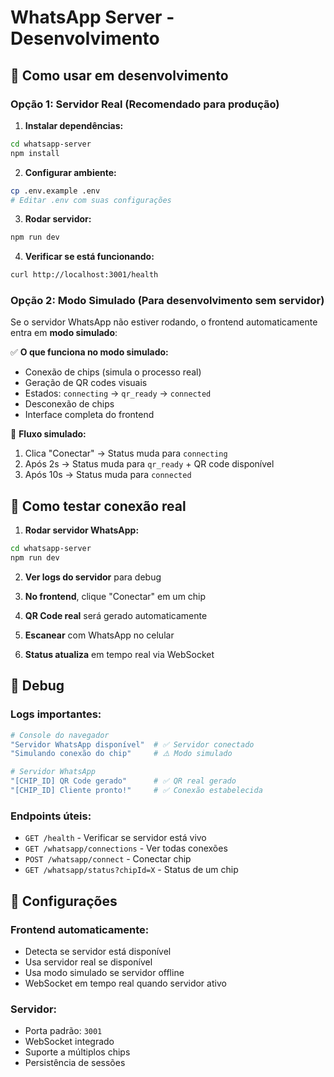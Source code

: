 # WhatsApp Server - Desenvolvimento

## 🚀 Como usar em desenvolvimento

### Opção 1: Servidor Real (Recomendado para produção)

1. **Instalar dependências:**
```bash
cd whatsapp-server
npm install
```

2. **Configurar ambiente:**
```bash
cp .env.example .env
# Editar .env com suas configurações
```

3. **Rodar servidor:**
```bash
npm run dev
```

4. **Verificar se está funcionando:**
```bash
curl http://localhost:3001/health
```

### Opção 2: Modo Simulado (Para desenvolvimento sem servidor)

Se o servidor WhatsApp não estiver rodando, o frontend automaticamente entra em **modo simulado**:

✅ **O que funciona no modo simulado:**
- Conexão de chips (simula o processo real)
- Geração de QR codes visuais
- Estados: `connecting` → `qr_ready` → `connected`
- Desconexão de chips
- Interface completa do frontend

🔄 **Fluxo simulado:**
1. Clica "Conectar" → Status muda para `connecting`
2. Após 2s → Status muda para `qr_ready` + QR code disponível
3. Após 10s → Status muda para `connected`

## 📱 Como testar conexão real

1. **Rodar servidor WhatsApp:**
```bash
cd whatsapp-server
npm run dev
```

2. **Ver logs do servidor** para debug

3. **No frontend**, clique "Conectar" em um chip

4. **QR Code real** será gerado automaticamente

5. **Escanear** com WhatsApp no celular

6. **Status atualiza** em tempo real via WebSocket

## 🐛 Debug

### Logs importantes:
```bash
# Console do navegador
"Servidor WhatsApp disponível"  # ✅ Servidor conectado
"Simulando conexão do chip"     # ⚠️ Modo simulado

# Servidor WhatsApp
"[CHIP_ID] QR Code gerado"      # ✅ QR real gerado
"[CHIP_ID] Cliente pronto!"     # ✅ Conexão estabelecida
```

### Endpoints úteis:
- `GET /health` - Verificar se servidor está vivo
- `GET /whatsapp/connections` - Ver todas conexões
- `POST /whatsapp/connect` - Conectar chip
- `GET /whatsapp/status?chipId=X` - Status de um chip

## 🔧 Configurações

### Frontend automaticamente:
- Detecta se servidor está disponível
- Usa servidor real se disponível
- Usa modo simulado se servidor offline
- WebSocket em tempo real quando servidor ativo

### Servidor:
- Porta padrão: `3001`
- WebSocket integrado
- Suporte a múltiplos chips
- Persistência de sessões